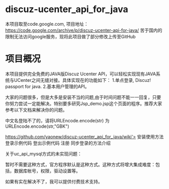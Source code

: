 # discuz-ucenter_api_for_java
本项目取至code.google.com,  项目地址：https://code.google.com/archive/p/discuz-ucenter-api-for-java/
苦于国内的限制无法访问google服务，现将此项目做了部分修改上传至GitHub

# 项目概况
本项目提供完全免费的JAVA版Discuz Ucenter API，可以轻松实现现有JAVA系统与UCenter之间无缝对接。具体实现在的功能如下：
1.单点登录, Discuz! passport for java.
2.基本用户管理的API。

大家的问题很多，但是大多是安装不当的问题,由于时间问题不能一一回复，只要你努力尝试一定能解决。特别要多研究Jsp_demo.jsp这个页面的程序。推荐大家参考以下文档来解决你的问题。


中文名登陆不了的，请将URLEncode.encode(str) 为 URLEncode.encode(str,"GBK")

https://github.com/yaonew/discuz-ucenter_api_for_java/wiki'>
安装使用方法
登录示例代码
登出示例代码
注册
同步登录的方法介绍

关于uc_api_mysql方式的未实现问题：

暂时不需要这种方式，官方程序默认是这种方式。这种方式将增大集成难度：包括，数据库帐号，权限，驱动设置等。

如果有实在解决不了，我可以提供付费技术支持。
